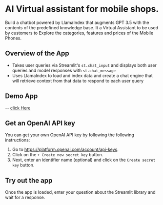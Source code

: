 # AI Virtual assistant for mobile shops.

Build a chatbot powered by LlamaIndex that augments GPT 3.5 with the contents of the predefined knowledge base. It a Virtual Assistant to be used by customers to Explore the categories, features and prices of the Mobile Phones. 

## Overview of the App


- Takes user queries via Streamlit's `st.chat_input` and displays both user queries and model responses with `st.chat_message`
- Uses LlamaIndex to load and index data and create a chat engine that will retrieve context from that data to respond to each user query

## Demo App

-- [click Here](https://chatbotapp-emfekax6dtdu7ic4mrvihz.streamlit.app/)

## Get an OpenAI API key

You can get your own OpenAI API key by following the following instructions:
1. Go to https://platform.openai.com/account/api-keys.
2. Click on the `+ Create new secret key` button.
3. Next, enter an identifier name (optional) and click on the `Create secret key` button.

## Try out the app

Once the app is loaded, enter your question about the Streamlit library and wait for a response.
